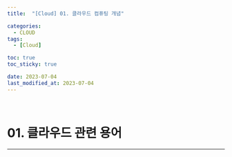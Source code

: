 ```yaml
---
title:  "[Cloud] 01. 클라우드 컴퓨팅 개념" 

categories:
  - CLOUD
tags:
  - [Cloud]

toc: true
toc_sticky: true

date: 2023-07-04
last_modified_at: 2023-07-04
---
```

<br>

# 01. 클라우드 관련 용어
---

<style>
table {
    font-size: 12pt;
}
table th:first-of-type {
    width: 5%;
}
table th:nth-of-type(2) {
    width: 15%;
}
table th:nth-of-type(3) {
    width: 50%;
}
table th:nth-of-type(4) {
    width: 30%;
}
big {
    font-size: 15pt;
}
small { 
    font-size: 18px 
}
</style>

